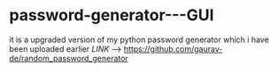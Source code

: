 # password-generator---GUI
it is a upgraded version of my python password generator which i have been uploaded earlier _LINK_ --> https://github.com/gaurav-de/random_password_generator 
